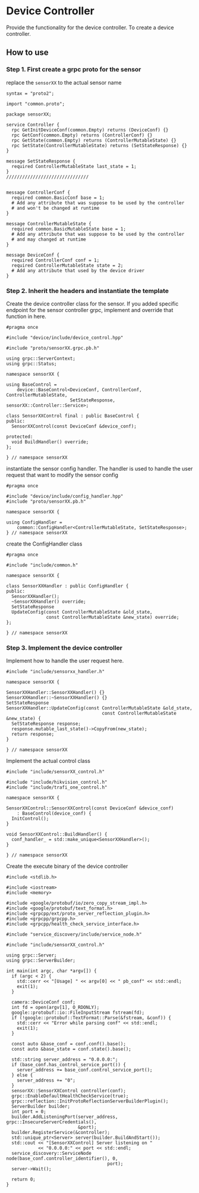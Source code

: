# Device Controller

Provide the functionality for the device controller.
To create a device controller.

## How to use

### Step 1. First create a grpc proto for the sensor

replace the `sensorXX` to the actual sensor name

```
syntax = "proto2";

import "common.proto";

package sensorXX;

service Controller {
  rpc GetInitDeviceConf(common.Empty) returns (DeviceConf) {}
  rpc GetConf(common.Empty) returns (ControllerConf) {}
  rpc GetState(common.Empty) returns (ControllerMutableState) {}
  rpc SetState(ControllerMutableState) returns (SetStateResponse) {}
}

message SetStateResponse {
  required ControllerMutableState last_state = 1;
}
///////////////////////////////


message ControllerConf {
  required common.BasicConf base = 1;
  # Add any attribute that was suppose to be used by the controller
  # and won't be changed at runtime
}

message ControllerMutableState {
  required common.BasicMutableState base = 1;
  # Add any attribute that was suppose to be used by the controller
  # and may changed at runtime
}

message DeviceConf {
  required ControllerConf conf = 1;
  required ControllerMutableState state = 2;
  # Add any attribute that used by the device driver
}

```

### Step 2. Inherit the headers and instantiate the template

Create the device controller class for the sensor. If you added specific endpoint for the sensor controller grpc, implement and override that function in here.
```
#pragma once

#include "device/include/device_control.hpp"

#include "proto/sensorXX.grpc.pb.h"

using grpc::ServerContext;
using grpc::Status;

namespace sensorXX {

using BaseControl =
    device::BaseControl<DeviceConf, ControllerConf, ControllerMutableState,
                        SetStateResponse, sensorXX::Controller::Service>;

class SensorXXControl final : public BaseControl {
public:
  SensorXXControl(const DeviceConf &device_conf);

protected:
  void BuildHandler() override;
};

} // namespace sensorXX
```

instantiate the sensor config handler. The handler is used to handle the user request that want to modify the sensor config
```
#pragma once

#include "device/include/config_handler.hpp"
#include "proto/sensorXX.pb.h"

namespace sensorXX {

using ConfigHandler =
    common::ConfigHandler<ControllerMutableState, SetStateResponse>;
} // namespace sensorXX
```

create the ConfigHandler class
```
#pragma once

#include "include/common.h"

namespace sensorXX {

class SensorXXHandler : public ConfigHandler {
public:
  SensorXXHandler();
  ~SensorXXHandler() override;
  SetStateResponse
  UpdateConfig(const ControllerMutableState &old_state,
               const ControllerMutableState &new_state) override;
};

} // namespace sensorXX
```

### Step 3. Implement the device controller


Implement how to handle the user request here.
```
#include "include/sensorxx_handler.h"

namespace sensorXX {

SensorXXHandler::SensorXXHandler() {}
SensorXXHandler::~SensorXXHandler() {}
SetStateResponse
SensorXXHandler::UpdateConfig(const ControllerMutableState &old_state,
                                    const ControllerMutableState &new_state) {
  SetStateResponse response;
  response.mutable_last_state()->CopyFrom(new_state);
  return response;
}

} // namespace sensorXX
```

Implement the actual control class
```
#include "include/sensorXX_control.h"

#include "include/hikvision_control.h"
#include "include/trafi_one_control.h"

namespace sensorXX {

SensorXXControl::SensorXXControl(const DeviceConf &device_conf)
    : BaseControl(device_conf) {
  InitControl();
}

void SensorXXControl::BuildHandler() {
  conf_handler_ = std::make_unique<SensorXXHandler>();
}

} // namespace sensorXX
```

Create the execute binary of the device controller
```
#include <stdlib.h>

#include <iostream>
#include <memory>

#include <google/protobuf/io/zero_copy_stream_impl.h>
#include <google/protobuf/text_format.h>
#include <grpcpp/ext/proto_server_reflection_plugin.h>
#include <grpcpp/grpcpp.h>
#include <grpcpp/health_check_service_interface.h>

#include "service_discovery/include/service_node.h"

#include "include/sensorXX_control.h"

using grpc::Server;
using grpc::ServerBuilder;

int main(int argc, char *argv[]) {
  if (argc < 2) {
    std::cerr << "[Usage] " << argv[0] << " pb_conf" << std::endl;
    exit(1);
  }

  camera::DeviceConf conf;
  int fd = open(argv[1], O_RDONLY);
  google::protobuf::io::FileInputStream fstream(fd);
  if (!google::protobuf::TextFormat::Parse(&fstream, &conf)) {
    std::cerr << "Error while parsing conf" << std::endl;
    exit(1);
  }

  const auto &base_conf = conf.conf().base();
  const auto &base_state = conf.state().base();

  std::string server_address = "0.0.0.0:";
  if (base_conf.has_control_service_port()) {
    server_address += base_conf.control_service_port();
  } else {
    server_address += "0";
  }
  sensorXX::SensorXXControl controller(conf);
  grpc::EnableDefaultHealthCheckService(true);
  grpc::reflection::InitProtoReflectionServerBuilderPlugin();
  ServerBuilder builder;
  int port = 0;
  builder.AddListeningPort(server_address, grpc::InsecureServerCredentials(),
                           &port);
  builder.RegisterService(&controller);
  std::unique_ptr<Server> server(builder.BuildAndStart());
  std::cout << "[SensorXXControl] Server listening on "
            << "0.0.0.0:" << port << std::endl;
  service_discovery::ServiceNode node(base_conf.controller_identifier(), 0,
                                      port);
  server->Wait();

  return 0;
}
```
